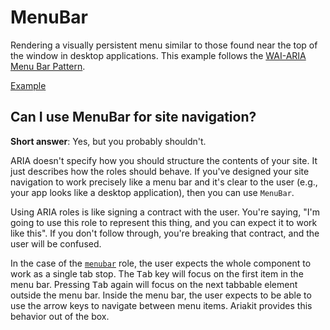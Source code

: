 # MenuBar

<p data-description>
  Rendering a visually persistent menu similar to those found near the top of the window in desktop applications. This example follows the <a href="https://www.w3.org/WAI/ARIA/apg/patterns/menu/">WAI-ARIA Menu Bar Pattern</a>.
</p>

<a href="./index.tsx" data-playground>Example</a>

## Can I use MenuBar for site navigation?

**Short answer**: Yes, but you probably shouldn't.

ARIA doesn't specify how you should structure the contents of your site. It just describes how the roles should behave. If you've designed your site navigation to work precisely like a menu bar and it's clear to the user (e.g., your app looks like a desktop application), then you can use `MenuBar`.

Using ARIA roles is like signing a contract with the user. You're saying, "I'm going to use this role to represent this thing, and you can expect it to work like this". If you don't follow through, you're breaking that contract, and the user will be confused.

In the case of the [`menubar`](https://w3c.github.io/aria/#menubar) role, the user expects the whole component to work as a single tab stop. The <kbd>Tab</kbd> key will focus on the first item in the menu bar. Pressing <kbd>Tab</kbd> again will focus on the next tabbable element outside the menu bar. Inside the menu bar, the user expects to be able to use the arrow keys to navigate between menu items. Ariakit provides this behavior out of the box.
